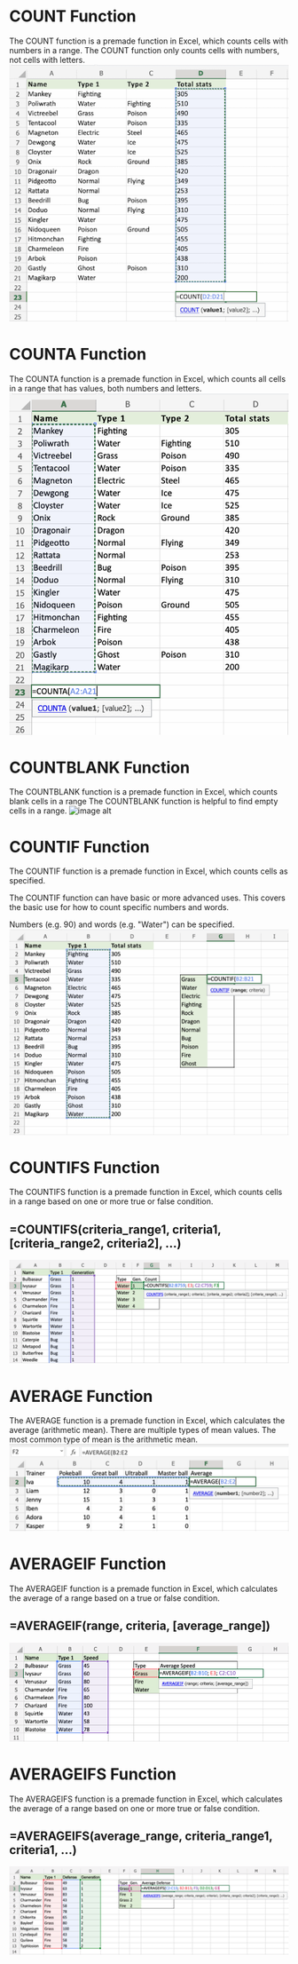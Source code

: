 # COUNT Function
The COUNT function is a premade function in Excel, which counts cells with numbers in a range.
The COUNT function only counts cells with numbers, not cells with letters. 
![image alt](https://github.com/Shohanur97/Excel-Basic-to-Advance/blob/main/STATISTICAL%20FUNCTION/image/Count.png)

# COUNTA Function
The COUNTA function is a premade function in Excel, which counts all cells in a range that has values, both numbers and letters.
![image alt](https://github.com/Shohanur97/Excel-Basic-to-Advance/blob/main/STATISTICAL%20FUNCTION/image/counta.png)

# COUNTBLANK Function
The COUNTBLANK function is a premade function in Excel, which counts blank cells in a range
The COUNTBLANK function is helpful to find empty cells in a range.
![image alt](hhttps://github.com/Shohanur97/Excel-Basic-to-Advance/blob/main/STATISTICAL%20FUNCTION/image/countblank.png)

# COUNTIF Function
The COUNTIF function is a premade function in Excel, which counts cells as specified.

The COUNTIF function can have basic or more advanced uses. This covers the basic use for how to count specific numbers and words.

Numbers (e.g. 90) and words (e.g. "Water") can be specified.
![image alt](https://github.com/Shohanur97/Excel-Basic-to-Advance/blob/main/STATISTICAL%20FUNCTION/image/countif.png)

# COUNTIFS Function
The COUNTIFS function is a premade function in Excel, which counts cells in a range based on one or more true or false condition.
## =COUNTIFS(criteria_range1, criteria1, [criteria_range2, criteria2], ...)
![image alt](https://github.com/Shohanur97/Excel-Basic-to-Advance/blob/main/STATISTICAL%20FUNCTION/image/img_excel_countifs.png)

# AVERAGE Function
The AVERAGE function is a premade function in Excel, which calculates the average (arithmetic mean).
There are multiple types of mean values. The most common type of mean is the arithmetic mean.
![image alt](https://github.com/Shohanur97/Excel-Basic-to-Advance/blob/main/STATISTICAL%20FUNCTION/image/average.png)


# AVERAGEIF Function
The AVERAGEIF function is a premade function in Excel, which calculates the average of a range based on a true or false condition.
## =AVERAGEIF(range, criteria, [average_range])
![image alt](https://github.com/Shohanur97/Excel-Basic-to-Advance/blob/main/STATISTICAL%20FUNCTION/image/img_excel_averageif.png)

#  AVERAGEIFS Function
The AVERAGEIFS function is a premade function in Excel, which calculates the average of a range based on one or more true or false condition.
## =AVERAGEIFS(average_range, criteria_range1, criteria1, ...)
![image alt](https://github.com/Shohanur97/Excel-Basic-to-Advance/blob/main/STATISTICAL%20FUNCTION/image/img_excel_averageifs.png)

